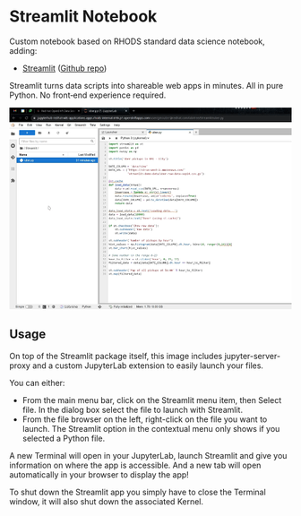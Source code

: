 # Streamlit Notebook

Custom notebook based on RHODS standard data science notebook, adding:

* [Streamlit](https://streamlit.io/) ([Github repo](https://github.com/streamlit/streamlit))

Streamlit turns data scripts into shareable web apps in minutes.
All in pure Python. No front‑end experience required.

![Streamlit Menu](streamlit-extension.gif)

## Usage

On top of the Streamlit package itself, this image includes jupyter-server-proxy and a custom JupyterLab extension to easily launch your files.

You can either:

* From the main menu bar, click on the Streamlit menu item, then Select file. In the dialog box select the file to launch with Streamlit.
* From the file browser on the left, right-click on the file you want to launch. The Streamlit option in the contextual menu only shows if you selected a Python file.

A new Terminal will open in your JupyterLab, launch Streamlit and give you information on where the app is accessible. And a new tab will open automatically in your browser to display the app!

To shut down the Streamlit app you simply have to close the Terminal window, it will also shut down the associated Kernel.